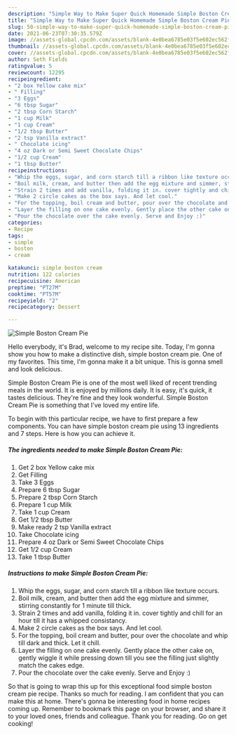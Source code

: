 ```yaml
---
description: "Simple Way to Make Super Quick Homemade Simple Boston Cream Pie"
title: "Simple Way to Make Super Quick Homemade Simple Boston Cream Pie"
slug: 50-simple-way-to-make-super-quick-homemade-simple-boston-cream-pie
date: 2021-06-23T07:30:35.579Z
image: //assets-global.cpcdn.com/assets/blank-4e0bea6785e03f5e602ec562f230caae08da540cada707380b4fe1bbebba43da.png
thumbnail: //assets-global.cpcdn.com/assets/blank-4e0bea6785e03f5e602ec562f230caae08da540cada707380b4fe1bbebba43da.png
cover: //assets-global.cpcdn.com/assets/blank-4e0bea6785e03f5e602ec562f230caae08da540cada707380b4fe1bbebba43da.png
author: Seth Fields
ratingvalue: 5
reviewcount: 12295
recipeingredient:
- "2 box Yellow cake mix"
- " Filling"
- "3 Eggs"
- "6 tbsp Sugar"
- "2 tbsp Corn Starch"
- "1 cup Milk"
- "1 cup Cream"
- "1/2 tbsp Butter"
- "2 tsp Vanilla extract"
- " Chocolate icing"
- "4 oz Dark or Semi Sweet Chocolate Chips"
- "1/2 cup Cream"
- "1 tbsp Butter"
recipeinstructions:
- "Whip the eggs, sugar, and corn starch till a ribbon like texture occurs."
- "Boil milk, cream, and butter then add the egg mixture and simmer, stirring constantly for 1 minute till thick."
- "Strain 2 times and add vanilla, folding it in. cover tightly and chill for an hour till it has a whipped consistancy."
- "Make 2 circle cakes as the box says. And let cool."
- "For the topping, boil cream and butter, pour over the chocolate and whip till dark and thick. Let it chill."
- "Layer the filling on one cake evenly. Gently place the other cake on, gently wiggle it while pressing down till you see the filling just slightly match the cakes edge."
- "Pour the chocolate over the cake evenly. Serve and Enjoy :)"
categories:
- Recipe
tags:
- simple
- boston
- cream

katakunci: simple boston cream 
nutrition: 122 calories
recipecuisine: American
preptime: "PT27M"
cooktime: "PT57M"
recipeyield: "2"
recipecategory: Dessert

---
```



![Simple Boston Cream Pie](//assets-global.cpcdn.com/assets/blank-4e0bea6785e03f5e602ec562f230caae08da540cada707380b4fe1bbebba43da.png)

Hello everybody, it's Brad, welcome to my recipe site. Today, I'm gonna show you how to make a distinctive dish, simple boston cream pie. One of my favorites. This time, I'm gonna make it a bit unique. This is gonna smell and look delicious.



Simple Boston Cream Pie is one of the most well liked of recent trending meals in the world. It is enjoyed by millions daily. It is easy, it's quick, it tastes delicious. They're fine and they look wonderful. Simple Boston Cream Pie is something that I've loved my entire life.


To begin with this particular recipe, we have to first prepare a few components. You can have simple boston cream pie using 13 ingredients and 7 steps. Here is how you can achieve it.

<!--inarticleads1-->

##### The ingredients needed to make Simple Boston Cream Pie:

1. Get 2 box Yellow cake mix
1. Get  Filling
1. Take 3 Eggs
1. Prepare 6 tbsp Sugar
1. Prepare 2 tbsp Corn Starch
1. Prepare 1 cup Milk
1. Take 1 cup Cream
1. Get 1/2 tbsp Butter
1. Make ready 2 tsp Vanilla extract
1. Take  Chocolate icing
1. Prepare 4 oz Dark or Semi Sweet Chocolate Chips
1. Get 1/2 cup Cream
1. Take 1 tbsp Butter




<!--inarticleads2-->

##### Instructions to make Simple Boston Cream Pie:

1. Whip the eggs, sugar, and corn starch till a ribbon like texture occurs.
1. Boil milk, cream, and butter then add the egg mixture and simmer, stirring constantly for 1 minute till thick.
1. Strain 2 times and add vanilla, folding it in. cover tightly and chill for an hour till it has a whipped consistancy.
1. Make 2 circle cakes as the box says. And let cool.
1. For the topping, boil cream and butter, pour over the chocolate and whip till dark and thick. Let it chill.
1. Layer the filling on one cake evenly. Gently place the other cake on, gently wiggle it while pressing down till you see the filling just slightly match the cakes edge.
1. Pour the chocolate over the cake evenly. Serve and Enjoy :)




So that is going to wrap this up for this exceptional food simple boston cream pie recipe. Thanks so much for reading. I am confident that you can make this at home. There's gonna be interesting food in home recipes coming up. Remember to bookmark this page on your browser, and share it to your loved ones, friends and colleague. Thank you for reading. Go on get cooking!

